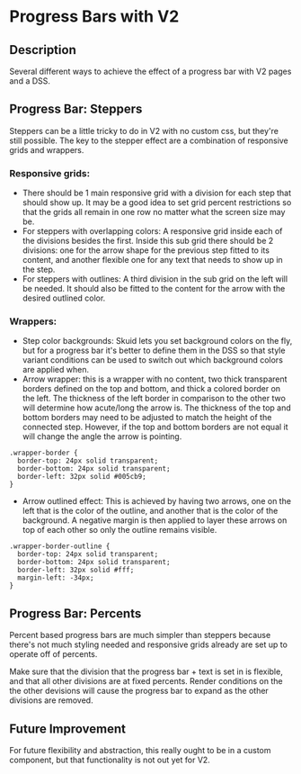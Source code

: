 # Progress Bars with V2

## Description
Several different ways to achieve the effect of a progress bar with V2 pages and a DSS.

## Progress Bar: Steppers
Steppers can be a little tricky to do in V2 with no custom css, but they're still possible. The key to the stepper effect are a combination of responsive grids and wrappers.

### Responsive grids:
* There should be 1 main responsive grid with a division for each step that should show up. It may be a good idea to set grid percent restrictions so that the grids all remain in one row no matter what the screen size may be.
* For steppers with overlapping colors: A responsive grid inside each of the divisions besides the first. Inside this sub grid there should be 2 divisions: one for the arrow shape for the previous step fitted to its content, and another flexible one for any text that needs to show up in the step.
* For steppers with outlines: A third division in the sub grid on the left will be needed. It should also be fitted to the content for the arrow with the desired outlined color.  

### Wrappers:
* Step color backgrounds: Skuid lets you set background colors on the fly, but for a progress bar it's better to define them in the DSS so that style variant conditions can be used to switch out which background colors are applied when.
* Arrow wrapper: this is a wrapper with no content, two thick transparent borders defined on the top and bottom, and thick a colored border on the left. The thickness of the left border in comparison to the other two will determine how acute/long the arrow is. The thickness of the top and bottom borders may need to be adjusted to match the height of the connected step. However, if the top and bottom borders are not equal it will change the angle the arrow is pointing.
```
.wrapper-border {
  border-top: 24px solid transparent;
  border-bottom: 24px solid transparent;
  border-left: 32px solid #005cb9;
}
```
* Arrow outlined effect: This is achieved by having two arrows, one on the left that is the color of the outline, and another that is the color of the background. A negative margin is then applied to layer these arrows on top of each other so only the outline remains visible.
```
.wrapper-border-outline {
  border-top: 24px solid transparent;
  border-bottom: 24px solid transparent;
  border-left: 32px solid #fff;
  margin-left: -34px;
}
```

## Progress Bar: Percents
Percent based progress bars are much simpler than steppers because there's not much styling needed and responsive grids already are set up to operate off of percents.

Make sure that the division that the progress bar + text is set in is flexible, and that all other divisions are at fixed percents. Render conditions on the the other devisions will cause the progress bar to expand as the other divisions are removed. 

## Future Improvement
For future flexibility and abstraction, this really ought to be in a custom component, but that functionality is not out yet for V2.

